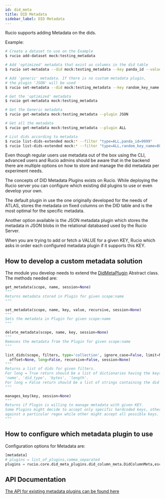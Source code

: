 ```yaml
---
id: did_meta
title: DID Metadata
sidebar_label: DID Metadata
---
```


Rucio supports adding Metadata on the dids.

Example:

```bash
# Create a dataset to use on the Example
$ rucio add-dataset mock:testing_metadata

# Add 'optimized' metadata that exist as columns in the did table
$ rucio set-metadata --did mock:testing_metadata --key panda_id --value 9999

# Add 'generic' metadata. If there is no custom metadata plugin,
# the plugin 'JSON' will be used
$ rucio set-metadata --did mock:testing_metadata --key random_key_name --value 8888

# Get the 'optimized' metadata
$ rucio get-metadata mock:testing_metadata

# Get the Generic metadata
$ rucio get-metadata mock:testing_metadata --plugin JSON

# Get all the metadata
$ rucio get-metadata mock:testing_metadata --plugin ALL

# List dids according to metadata
$ rucio list-dids-extended mock:* --filter "type=ALL,panda_id=9999"
$ rucio list-dids-extended mock:* --filter "type=ALL,random_key_name=8888"
```

Even though regular users use metadata out of the box using the CLI, advanced
users and Rucio admins should be aware that in the backend there are multiple
options on how to store and manage the did metadata per experiment needs.

The concepts of DID Metadata Plugins exists on Rucio. While deploying the Rucio
server you can configure which existing did plugins to use or even develop your
own.

The default plugin in use the one originally developed for the needs of ATLAS,
stores the metadata on fixed columns on the DID table and is the most optimal
for the specific metadata.

Another option available is the JSON metadata plugin which stores the metadata
in JSON blobs in the relational databased used by the Rucio Server.

When you are trying to add or fetch a VALUE for a given KEY, Rucio which asks in
order each configured metadata plugin if it supports this KEY.

## How to develop a custom metadata solution

The module you develop needs to extend the
[DidMetaPlugin](https://github.com/rucio/rucio/blob/master/lib/rucio/core/did_meta_plugins/did_meta_plugin_interface.py)
Abstract class. The methods needed are:

```python
get_metadata(scope, name, session=None)
"""
Returns metadata stored in Plugin for given scope:name
"""

set_metadata(scope, name, key, value, recursive, session=None)
"""
Sets the metadata in Plugin for given scope:name
"""

delete_metadata(scope, name, key, session=None)
"""
Removes the metadata from the Plugin for given scope:name
"""

list_dids(scope, filters, type='collection', ignore_case=False, limit=None, \
  offset=None, long=False, recursive=False, session=None)
"""
Returns a list of dids for given filters.
For long = True return should be a list of dictionaries having the keys 'scope',
'name', 'did_type', 'bytes', 'length'.
For long = False return should be a list of strings containing the did names.
"""

manages_key(key, session=None)
"""
Returns if Plugin is willing to manage metadata with given KEY.
Some Plugins might decide to accept only specific hardcoded keys, others might match
against a particular regex while other might accept all possible keys.
"""
```

## How to configure which metadata plugin to use

Configuration options for Metadata are:

```python
[metadata]
# plugins = list_of_plugins,comma_separated
plugins = rucio.core.did_meta_plugins.did_column_meta.DidColumnMeta,escape.rucio.did_meta_plugin
```


## API Documentation

[The API for existing metadata plugins can be found here](pathname:///html/did_meta_plugins/did_column_meta.html)